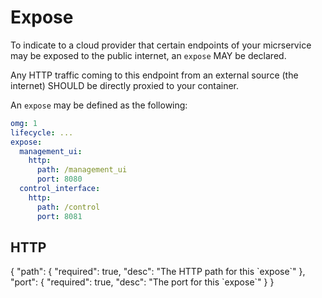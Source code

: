 # Expose

To indicate to a cloud provider that certain endpoints of your micrservice
may be exposed to the public internet, an `expose` MAY be declared.

Any HTTP traffic coming to this endpoint from an external source (the internet)
SHOULD be directly proxied to your container.

An `expose` may be defined as the following:
```yaml
omg: 1
lifecycle: ...
expose:
  management_ui:
    http:
      path: /management_ui
      port: 8080
  control_interface:
    http:
      path: /control
      port: 8081
```

## HTTP
<Badge text="expose.$.http" type="tip"/>

<json-table>
<p>
{
    "path": {
        "required": true, 
        "desc": "The HTTP path for this `expose`"
    },
    "port": {
        "required": true, 
        "desc": "The port for this `expose`"
    }
}
</p>
</json-table>
